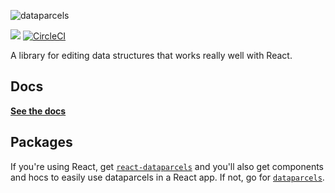 ![dataparcels](https://user-images.githubusercontent.com/345320/46786065-80c90b00-cd7f-11e8-8d59-abf6aec965bf.png)

<a href="https://www.npmjs.com/package/react-router"><img src="https://img.shields.io/npm/v/dataparcels.svg?style=flat-square"></a>
[![CircleCI](https://circleci.com/gh/blueflag/dataparcels/tree/master.svg?style=shield)](https://circleci.com/gh/blueflag/dataparcels/tree/master)

A library for editing data structures that works really well with React.

## Docs

**[See the docs](https://dataparcels.blueflag.codes)**

## Packages

If you're using React, get [`react-dataparcels`](https://www.npmjs.com/package/react-dataparcels) and you'll also get components and hocs to easily use dataparcels in a React app. If not, go for [`dataparcels`](https://www.npmjs.com/package/dataparcels).
